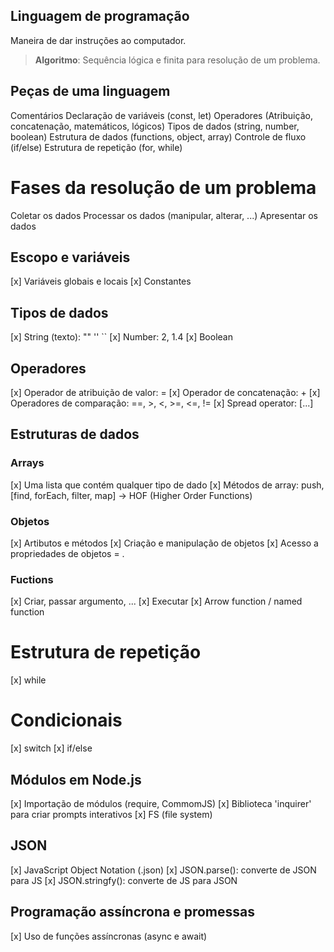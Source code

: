 ## Linguagem de programação

Maneira de dar instruções ao computador.

> **Algoritmo**: Sequência lógica e finita para resolução de um problema.

## Peças de uma linguagem

Comentários
Declaração de variáveis (const, let)
Operadores (Atribuição, concatenação, matemáticos, lógicos)
Tipos de dados (string, number, boolean)
Estrutura de dados (functions, object, array)
Controle de fluxo (if/else)
Estrutura de repetição (for, while)

# Fases da resolução de um problema

Coletar os dados
Processar os dados (manipular, alterar, ...)
Apresentar os dados

## Escopo e variáveis

[x] Variáveis globais e locais
[x] Constantes

## Tipos de dados

[x] String (texto): "" '' ``
[x] Number: 2, 1.4
[x] Boolean

## Operadores

[x] Operador de atribuição de valor: =
[x] Operador de concatenação: +
[x] Operadores de comparação: ==, >, <, >=, <=, !=
[x] Spread operator: [...]

## Estruturas de dados

### Arrays

[x] Uma lista que contém qualquer tipo de dado
[x] Métodos de array: push, [find, forEach, filter, map] -> HOF (Higher Order Functions)

### Objetos

[x] Artibutos e métodos
[x] Criação e manipulação de objetos
[x] Acesso a propriedades de objetos = .

### Fuctions

[x] Criar, passar argumento, ...
[x] Executar
[x] Arrow function / named function

# Estrutura de repetição

[x] while

# Condicionais

[x] switch
[x] if/else

## Módulos em Node.js

[x] Importação de módulos (require, CommomJS)
[x] Biblioteca 'inquirer' para criar prompts interativos
[x] FS (file system)

## JSON

[x] JavaScript Object Notation (.json)
[x] JSON.parse(): converte de JSON para JS
[x] JSON.stringfy(): converte de JS para JSON

## Programação assíncrona e promessas

[x] Uso de funções assíncronas (async e await)